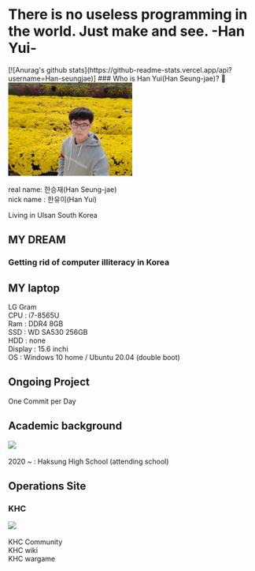 <h1>There is no useless programming in the world. Just make and see. -Han Yui-</h1>
[![Anurag's github stats](https://github-readme-stats.vercel.app/api?username=Han-seungjae)]
### Who is Han Yui(Han Seung-jae)? 👋
<img width="50%" src=https://raw.githubusercontent.com/Han-seungjae/Han-seungjae/master/han.jpg>

real name: 한승재(Han Seung-jae)<br>
nick name : 한유이(Han Yui)<br>

Living in Ulsan South Korea<br>

<h2>MY DREAM</h2>
<h3>Getting rid of computer illiteracy in Korea</h3>

<h2>MY laptop</h2>

LG Gram 
<br>
CPU : i7-8565U<br>
Ram : DDR4 8GB<br>
SSD : WD SA530 256GB<br>
HDD : none<br>
Display : 15.6 inchi<br>
OS : Windows 10 home / Ubuntu 20.04 (double boot)<br>

<h2>Ongoing Project</h2>

One Commit per Day

<h2>Academic background</h2>

<img width="80" src=http://www.haksung.hs.kr/files/2020/01/haksung-h/a9ef779cb53f480889bee60f5089dfd7/02.gif>  

2020 ~ : Haksung High School (attending school)

<h2>Operations Site</h2>
<h3>KHC</h3>
<img src=http://wargame.koreahacker.co.kr/files/0245425fa6310cbe94199e0655864414/logo.png>

KHC Community<br>
KHC wiki<br>
KHC wargame<br>


